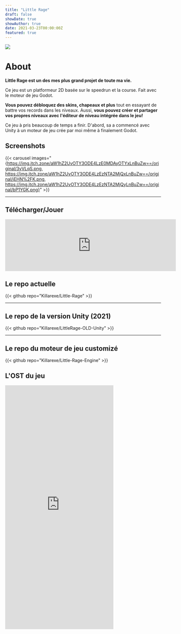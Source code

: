 ```yaml
---
title: "Little Rage"
draft: false
showDate: true
showAuthor: true
date: 2021-03-23T00:00:00Z
featured: true
---
```


![](https://img.itch.zone/aW1nLzExNTI4MDM1LnBuZw==/original/vD9BIh.png)

# About

**Little Rage est un des mes plus grand projet de toute ma vie.**

Ce jeu est un platformeur 2D basée sur le speedrun et la course. Fait avec le moteur de jeu Godot.

**Vous pouvez débloquez des skins, chapeaux et plus** tout en essayant de battre vos records dans les niveaux. Aussi, **vous pouvez créer et partager vos propres niveaux avec l'éditeur de niveau intégrée dans le jeu!**

Ce jeu à pris beaucoup de temps a finir. D'abord, sa a commencé avec Unity à un moteur de jeu crée par moi même à finalement Godot.

## Screenshots

{{< carousel images="{https://img.itch.zone/aW1hZ2UvOTY3ODE4LzE0MDAyOTYxLnBuZw==/original/3yVLqS.png, https://img.itch.zone/aW1hZ2UvOTY3ODE4LzEzNTA2MjQxLnBuZw==/original/jEHN%2FK.png, https://img.itch.zone/aW1hZ2UvOTY3ODE4LzEzNTA2MjQyLnBuZw==/original/bP1YGK.png}" >}}

---

## Télécharger/Jouer

<iframe frameborder="0" src="https://itch.io/embed/967818?bg_color=228d8a&amp;fg_color=ffffff&amp;link_color=5bfa74&amp;border_color=bc6a27" width="552" height="167"><a href="https://killarexe.itch.io/little-rage">Little Rage by Killar.exe</a></iframe>

## Le repo actuelle

{{< github repo="Killarexe/Little-Rage" >}}

---

## Le repo de la version Unity (2021)

{{< github repo="Killarexe/LittleRage-OLD-Unity" >}}

---

## Le repo du moteur de jeu customizé

{{< github repo="Killarexe/Little-Rage-Engine" >}}

## L'OST du jeu

<iframe style="border: 0; width: 350px; height: 786px;" src="https://bandcamp.com/EmbeddedPlayer/album=2242580511/size=large/bgcol=333333/linkcol=0f91ff/transparent=true/" seamless><a href="https://killarexe.bandcamp.com/album/little-rage-ost">Little Rage OST by Killar</a></iframe>
